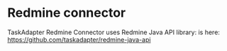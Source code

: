 # Redmine connector

TaskAdapter Redmine Connector uses Redmine Java API library:  is here: https://github.com/taskadapter/redmine-java-api

